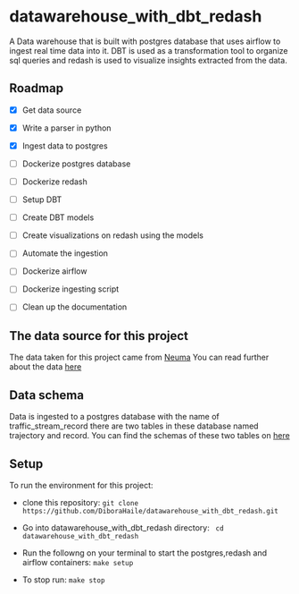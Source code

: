 # datawarehouse_with_dbt_redash
A Data warehouse that is built with postgres database that uses airflow to ingest real time data into it. DBT is used as a transformation tool to organize sql queries and redash is used to visualize insights extracted from the data.

## Roadmap
- [x] Get data source
- [x] Write a parser in python
- [x] Ingest data to postgres
- [ ] Dockerize postgres database
- [ ] Dockerize redash
- [ ] Setup DBT
- [ ] Create DBT models
- [ ] Create visualizations on redash using the models
- [ ] Automate the ingestion
- [ ] Dockerize airflow
- [ ] Dockerize ingesting script
- [ ] Clean up the documentation


## The data source for this project 
The data taken for this project came from [Neuma](https://open-traffic.epfl.ch/) 
You can read further about the data [here](data/README.md)

## Data schema
Data is ingested to a postgres database with the name of traffic_stream_record
there are two tables in these database named trajectory and record. You can find the schemas of these two tables on [here](https://dbdiagram.io/d/traffic_stream_record-65253c0bffbf5169f066488a)

## Setup
To run the environment for this project:

- clone this repository:
    ```git clone https://github.com/DiboraHaile/datawarehouse_with_dbt_redash.git ```

- Go into datawarehouse_with_dbt_redash directory:
    ``` cd datawarehouse_with_dbt_redash```

- Run the followng on your terminal to start the postgres,redash and airflow containers:
    ``` make setup ```
  
- To stop run:
    ``` make stop ```